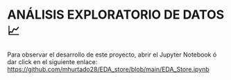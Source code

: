 # ANÁLISIS EXPLORATORIO DE DATOS 📈

Para observar el desarrollo de este proyecto, abrir el Jupyter Notebook ó dar click en el siguiente enlace: https://github.com/mhurtado28/EDA_store/blob/main/EDA_Store.ipynb
